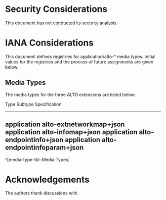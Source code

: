 # Security Considerations

This document has not conducted its security analysis.

# IANA Considerations

This document defines registries for application/alto-\* media types.  Initial
values for the registries and the process of future assignments are given below.

## Media Types
<!-- [[[ -->

The media types for the three ALTO extensions are listed below:

<!-- table: media types [[[ -->
Type         Subtype                     Specification
-----------  --------------------------- -------------------------
application  alto-extnetworkmap+json     [](#extnetmap-response)
application  alto-infomap+json           [](#infomap-response)
application  alto-endpointinfo+json      [](#eis-response)
application  alto-endpointinfoparam+json [](#eis-input)
------------------------------------------------------------------
^[media-type-tbl::Media Types]

<!-- ]]] -->

<!-- ]]] -->

# Acknowledgements

The authors thank discussions with.
